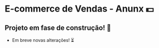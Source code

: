 # E-commerce de Vendas - Anunx :dollar:


## Projeto em fase de construção! :construction:
* Em breve novas alterações! :hourglass_flowing_sand:


